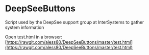 # DeepSeeButtons
Script used by the DeepSee support group at InterSystems to gather system information

Open test.html in a browser: [https://rawgit.com/aless80/DeepSeeButtons/master/test.html](https://rawgit.com/aless80/DeepSeeButtons/master/test.html)

